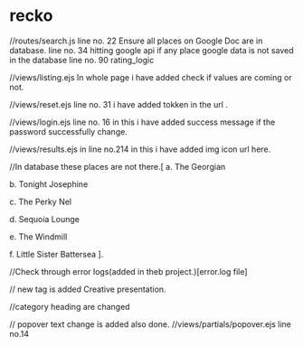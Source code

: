 # recko

//routes/search.js
line no. 22
Ensure all places on Google Doc are in database.
line no. 34
hitting google api if any place google data is not saved in the database
line no. 90
rating_logic

//views/listing.ejs
In whole page i have added check if values are coming or not.

//views/reset.ejs
line no. 31
i have added tokken in the url .

//views/login.ejs
line no. 16
in this i have added success message if the password successfully change.

//views/results.ejs
in line no.214
in this i have added img icon url here.

//In database these places are not there.[
a. The Georgian



b. Tonight Josephine



c. The Perky Nel



d. Sequoia Lounge



e. The Windmill



f. Little Sister Battersea
].

//Check through error logs(added in theb project.)[error.log file]

// new tag is added
Creative presentation.


//category heading are changed

// popover text change is added also done.
//views/partials/popover.ejs
line no.14